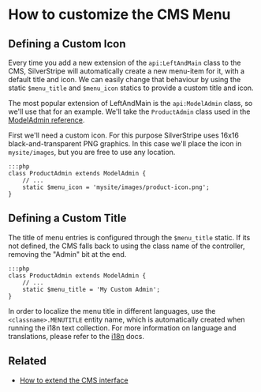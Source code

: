 # How to customize the CMS Menu #

## Defining a Custom Icon ##

Every time you add a new extension of the `api:LeftAndMain` class to the CMS, SilverStripe will automatically create a new menu-item for it, with a default title and icon.
We can easily change that behaviour by using the static `$menu_title` and `$menu_icon` statics to
provide a custom title and icon.

The most popular extension of LeftAndMain is the `api:ModelAdmin` class, so we'll use that for an example. 
We'll take the `ProductAdmin` class used in the [ModelAdmin reference](../reference/modeladmin#setup).

First we'll need a custom icon. For this purpose SilverStripe uses 16x16 black-and-transparent PNG graphics.
In this case we'll place the icon in `mysite/images`, but you are free to use any location.

	:::php
	class ProductAdmin extends ModelAdmin {
		// ...
		static $menu_icon = 'mysite/images/product-icon.png'; 
	}

## Defining a Custom Title ##

The title of menu entries is configured through the `$menu_title` static.
If its not defined, the CMS falls back to using the class name of the controller,
removing the "Admin" bit at the end.

	:::php
	class ProductAdmin extends ModelAdmin {
		// ...
		static $menu_title = 'My Custom Admin'; 
	}
 
In order to localize the menu title in different languages, use the `<classname>.MENUTITLE`
entity name, which is automatically created when running the i18n text collection.
For more information on language and translations, please refer to the [i18n](../reference/ii8n) docs.
	
## Related

 * [How to extend the CMS interface](extend-cms-interface)